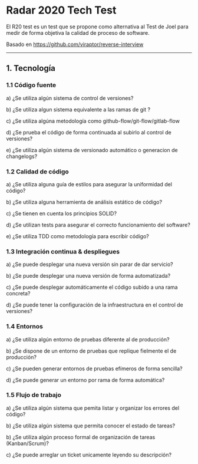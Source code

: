# Radar 2020 Tech Test

El R20 test es un test que se propone como alternativa al Test de Joel para medir de forma objetiva la calidad de proceso de software.

Basado en https://github.com/viraptor/reverse-interview

---



## 1. Tecnología

### 1.1 Código fuente

a) ¿Se utiliza algún sistema de control de versiones?

b) ¿Se utiliza algun sistema equivalente a las ramas de git ?

c) ¿Se utiliza algúna metodología como github-flow/git-flow/gitlab-flow

d) ¿Se prueba el código de forma continuada al subirlo al control de versiones?

e) ¿Se utiliza algún sistema de versionado automático o generacion de changelogs?

### 1.2 Calidad de código

a) ¿Se utiliza alguna guía de estilos para asegurar la uniformidad del código?

b) ¿Se utiliza alguna herramienta de análisis estático de código?

c) ¿Se tienen en cuenta los principios SOLID?

d) ¿Se utilizan tests para asegurar el correcto funcionamiento del software? 

e) ¿Se utiliza TDD como metodología para escribir código?

### 1.3 Integración continua & despliegues

a) ¿Se puede desplegar una nueva versión sin parar de dar servicio?

b) ¿Se puede desplegar una nueva versión de forma automatizada?

c) ¿Se puede desplegar automáticamente el código subido a una rama concreta?

d) ¿Se puede tener la configuración de la infraestructura en el control de versiones?

### 1.4 Entornos

a) ¿Se utiliza algún entorno de pruebas diferente al de producción?

b) ¿Se dispone de un entorno de pruebas que replique fielmente el de producción?

c) ¿Se pueden generar entornos de pruebas efímeros de forma sencilla?

d) ¿Se puede generar un entorno por rama de forma automática?

### 1.5 Flujo de trabajo

a) ¿Se utiliza algún sistema que pemita listar y organizar los errores del código? 

b) ¿Se utiliza algún sistema que permita conocer el estado de tareas?

b) ¿Se utiliza algún proceso formal de organización de tareas (Kanban/Scrum)?

c) ¿Se puede arreglar un ticket unicamente leyendo su descripción?
